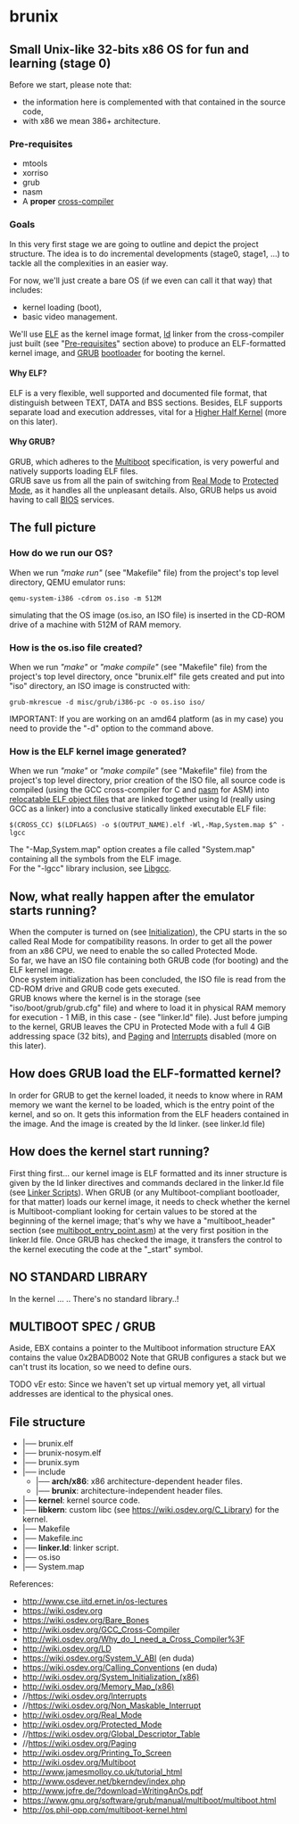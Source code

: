 # brunix
## Small Unix-like 32-bits x86 OS for fun and learning (stage 0)

Before we start, please note that:
* the information here is complemented with that contained in the source code,
* with x86 we mean 386+ architecture.

### Pre-requisites
* mtools
* xorriso
* grub
* nasm
* A <b>proper</b> [cross-compiler](http://wiki.osdev.org/GCC_Cross-Compiler)

### Goals

In this very first stage we are going to outline and depict the project structure. The idea is to do incremental
developments (stage0, stage1, ...) to tackle all the complexities in an easier way.

For now, we'll just create a bare OS (if we even can call it that way) that includes:
* kernel loading (boot),
* basic video management.

We'll use [ELF](http://wiki.osdev.org/ELF) as the kernel image format, [ld](http://wiki.osdev.org/LD) linker from the
cross-compiler just built (see "[Pre-requisites](#Pre-requisites)" section above) to produce an ELF-formatted kernel image,
and [GRUB](https://wiki.osdev.org/GRUB) [bootloader](https://wiki.osdev.org/Bootloader) for booting the kernel.

#### Why ELF?

ELF is a very flexible, well supported and documented file format, that distinguish between TEXT, DATA and BSS sections.
Besides, ELF supports separate load and execution addresses, vital for a
[Higher Half Kernel](https://wiki.osdev.org/Higher_Half_Kernel) (more on this later).

#### Why GRUB?

GRUB, which adheres to the [Multiboot](http://wiki.osdev.org/Multiboot) specification, is very powerful and natively
supports loading ELF files.\
GRUB save us from all the pain of switching from [Real Mode](http://wiki.osdev.org/Real_Mode) to
[Protected Mode](http://wiki.osdev.org/Protected_Mode), as it handles all the unpleasant details. Also, GRUB helps us
avoid having to call [BIOS](https://wiki.osdev.org/BIOS) services.

## The full picture

### How do we run our OS?

When we run <i>"make run"</i> (see "Makefile" file) from the project's top level directory, QEMU emulator runs:

	qemu-system-i386 -cdrom os.iso -m 512M

simulating that the OS image (os.iso, an ISO file) is inserted in the CD-ROM drive of a machine with 512M of RAM memory.

### How is the os.iso file created?

When we run <i>"make"</i> or <i>"make compile"</i> (see "Makefile" file) from the project's top level directory, once
"brunix.elf" file gets created and put into "iso" directory, an ISO image is constructed with:

	grub-mkrescue -d misc/grub/i386-pc -o os.iso iso/

IMPORTANT: If you are working on an amd64 platform (as in my case) you need to provide the "-d" option to the command above.

### How is the ELF kernel image generated?

When we run <i>"make"</i> or <i>"make compile"</i> (see "Makefile" file) from the project's top level directory,
prior creation of the ISO file, all source code is compiled (using the GCC cross-compiler for C and
[nasm](http://wiki.osdev.org/NASM) for ASM) into [relocatable ELF object files](http://wiki.osdev.org/Object_Files) that
are linked together using ld (really using GCC as a linker) into a conclusive statically linked executable ELF file:

    $(CROSS_CC) $(LDFLAGS) -o $(OUTPUT_NAME).elf -Wl,-Map,System.map $^ -lgcc

The "-Map,System.map" option creates a file called "System.map" containing all the symbols from the ELF image.\
For the "-lgcc" library inclusion, see [Libgcc](https://wiki.osdev.org/Libgcc).

## Now, what really happen after the emulator starts running?

When the computer is turned on (see [Initialization](http://wiki.osdev.org/System_Initialization_(x86))), the CPU starts
in the so called Real Mode for compatibility reasons. In order to get all the power from an x86 CPU, we need to enable
the so called Protected Mode.\
So far, we have an ISO file containing both GRUB code (for booting) and the ELF kernel image.\
Once system initialization has been concluded, the ISO file is read from the CD-ROM drive and GRUB code gets executed.\
GRUB knows where the kernel is in the storage (see "iso/boot/grub/grub.cfg" file) and where to load it in physical RAM
memory for execution - 1 MiB, in this case - (see "linker.ld" file).
Just before jumping to the kernel, GRUB leaves the CPU in Protected Mode with a full 4 GiB addressing space (32 bits),
and [Paging](https://wiki.osdev.org/Paging) and [Interrupts](https://wiki.osdev.org/Interrupts) disabled (more on this later).

## How does GRUB load the ELF-formatted kernel?

In order for GRUB to get the kernel loaded, it needs to know where in RAM
memory we want the kernel to be loaded, which is the entry point of the kernel,
and so on. It gets this information from the ELF headers contained in the
image. And the image
is created by the ld linker. (see linker.ld file)

## How does the kernel start running?
First thing first... our kernel image is ELF formatted and its inner structure is given by the ld linker directives and commands declared in the linker.ld file (see [Linker Scripts](http://wiki.osdev.org/Linker_Scripts)).
When GRUB (or any Multiboot-compliant bootloader, for that matter) loads our kernel image, it needs to check whether the kernel is Multiboot-compliant looking for certain values to be stored at the beginning of the kernel image; that's why we have a "multiboot_header" section (see [multiboot_entry_point.asm](/kernel/multiboot_entry_point.asm)) at the very first position in the linker.ld file.
Once GRUB has checked the image, it transfers the control to the kernel executing the code at the "_start" symbol.


## NO STANDARD LIBRARY

In the kernel ... .. There's no standard library..!


## MULTIBOOT SPEC / GRUB

Aside,
EBX contains a pointer to the Multiboot information structure
EAX contains the value 0x2BADB002
Note that GRUB configures a stack but we can't trust its location, so we need to define ours.



TODO vEr esto: Since we haven't set up virtual memory yet, all virtual addresses are identical to the physical ones.


## File structure

 * |── brunix.elf
 * |── brunix-nosym.elf
 * |── brunix.sym
 * |── include
   * |── **arch/x86**: x86 architecture-dependent header files.
   * |── **brunix**: architecture-independent header files.
 * |── **kernel**: kernel source code.
 * |── **libkern**: custom libc (see https://wiki.osdev.org/C_Library) for the kernel.
 * |── Makefile
 * |── Makefile.inc
 * |── **linker.ld**: linker script.
 * |── os.iso
 * |── System.map



References:

* http://www.cse.iitd.ernet.in/os-lectures
* https://wiki.osdev.org
* https://wiki.osdev.org/Bare_Bones
* http://wiki.osdev.org/GCC_Cross-Compiler
* http://wiki.osdev.org/Why_do_I_need_a_Cross_Compiler%3F
* http://wiki.osdev.org/LD
* https://wiki.osdev.org/System_V_ABI (en duda)
* https://wiki.osdev.org/Calling_Conventions (en duda)
* http://wiki.osdev.org/System_Initialization_(x86)
* http://wiki.osdev.org/Memory_Map_(x86)
* //https://wiki.osdev.org/Interrupts
* //https://wiki.osdev.org/Non_Maskable_Interrupt
* http://wiki.osdev.org/Real_Mode
* http://wiki.osdev.org/Protected_Mode
* //https://wiki.osdev.org/Global_Descriptor_Table
* //https://wiki.osdev.org/Paging
* http://wiki.osdev.org/Printing_To_Screen
* http://wiki.osdev.org/Multiboot
* http://www.jamesmolloy.co.uk/tutorial_html
* http://www.osdever.net/bkerndev/index.php
* http://www.jofre.de/?download=WritingAnOs.pdf
* https://www.gnu.org/software/grub/manual/multiboot/multiboot.html
* http://os.phil-opp.com/multiboot-kernel.html
